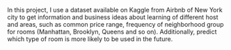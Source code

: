  In this project, I use a dataset available on Kaggle from Airbnb of New York city to get information and business ideas about learning of different host and areas, such as common price range, frequency of neighborhood group for rooms (Manhattan, Brooklyn, Queens and so on). Additionally, predict which type of room is more likely to be used in the future.

